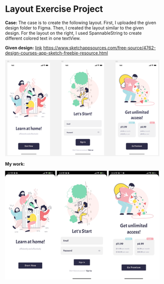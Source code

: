 # Layout Exercise Project

**Case:** The case is to create the following layout. First, I uploaded the given design folder to Figma. Then, I created the layout similar to the given design. 
For the layout on the right, I used SpannableString to create different colored text in one textView. 

**Given design:** 
<a href="https://www.sketchappsources.com/free-source/4762-design-courses-app-sketch-freebie-resource.html">link</a>
https://www.sketchappsources.com/free-source/4762-design-courses-app-sketch-freebie-resource.html

![Layout](https://github.com/betulakan/UpSchool-Projects/blob/main/Projects/Project%20%231%20-%20Layout%20Exercise%20Project/given_layout_new.png)


**My work:**  

![Layout](https://github.com/betulakan/UpSchool-Projects/blob/main/Projects/Project%20%231%20-%20Layout%20Exercise%20Project/my_layout.png)
